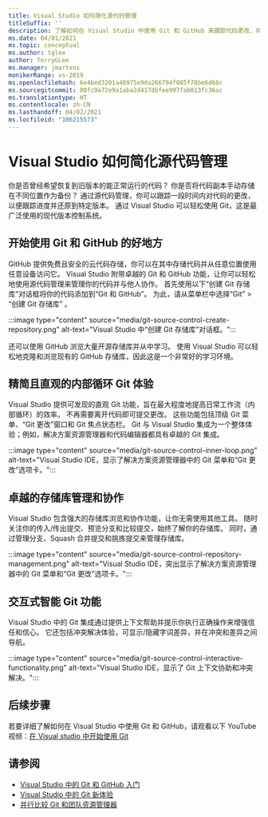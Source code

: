 ```yaml
---
title: Visual Studio 如何简化源代码管理
titleSuffix: ''
description: 了解如何在 Visual Studio 中使用 Git 和 GitHub 来跟踪代码更改，并在需要时将其还原。
ms.date: 04/01/2021
ms.topic: conceptual
ms.author: tglee
author: TerryGLee
ms.manager: jmartens
monikerRange: vs-2019
ms.openlocfilehash: 6e4bed3201a48975e9da266794f085f78be6d68c
ms.sourcegitcommit: 80fc9a72e9a1aba2d417dbfee997fab013fc36ac
ms.translationtype: HT
ms.contentlocale: zh-CN
ms.lasthandoff: 04/02/2021
ms.locfileid: "106215573"
---
```

# <a name="how-visual-studio-makes-source-control-easy"></a>Visual Studio 如何简化源代码管理

你是否曾经希望恢复到旧版本的能正常运行的代码？ 你是否将代码副本手动存储在不同位置作为备份？ 通过源代码管理，你可以跟踪一段时间内对代码的更改，以便跟踪进度并还原到特定版本。 通过 Visual Studio 可以轻松使用 Git，这是最广泛使用的现代版本控制系统。

## <a name="a-great-place-to-start-with-git--github"></a>开始使用 Git 和 GitHub 的好地方

GitHub 提供免费且安全的云代码存储，你可以在其中存储代码并从任意位置使用任意设备访问它。 Visual Studio 附带卓越的 Git 和 GitHub 功能，让你可以轻松地使用源代码管理来管理你的代码并与他人协作。 首先使用以下“创建 Git 存储库”对话框将你的代码添加到“Git 和 GitHub”。 为此，请从菜单栏中选择“Git” > “创建 Git 存储库” 。

:::image type="content" source="media/git-source-control-create-repository.png" alt-text="Visual Studio 中“创建 Git 存储库”对话框。":::

还可以使用 GitHub 浏览大量开源存储库并从中学习。 使用 Visual Studio 可以轻松地克隆和浏览现有的 GitHub 存储库，因此这是一个非常好的学习环境。

## <a name="streamlined-and-intuitive-inner-loop-git-experience"></a>精简且直观的内部循环 Git 体验

Visual Studio 提供可发现的直观 Git 功能，旨在最大程度地提高日常工作流（内部循环）的效率。 不再需要离开代码即可提交更改。 这些功能包括顶级 Git 菜单、“Git 更改”窗口和 Git 焦点状态栏。 Git 与 Visual Studio 集成为一个整体体验；例如，解决方案资源管理器和代码编辑器都具有卓越的 Git 集成。

:::image type="content" source="media/git-source-control-inner-loop.png" alt-text="Visual Studio IDE，显示了解决方案资源管理器中的 Git 菜单和“Git 更改”选项卡。":::

## <a name="first-class-repository-management--collaboration"></a>卓越的存储库管理和协作

Visual Studio 包含强大的存储库浏览和协作功能，让你无需使用其他工具。 随时关注你的传入/传出提交、预览分支和比较提交，始终了解你的存储库。 同时，通过管理分支、Squash 合并提交和挑拣提交来管理存储库。

:::image type="content" source="media/git-source-control-repository-management.png" alt-text="Visual Studio IDE，突出显示了解决方案资源管理器中的 Git 菜单和“Git 更改”选项卡。":::

## <a name="interactive--smart-git-functionality"></a>交互式智能 Git 功能

Visual Studio 中的 Git 集成通过提供上下文帮助并提示你执行正确操作来增强信任和信心。 它还包括冲突解决体验，可显示/隐藏字词差异，并在冲突和差异之间导航。

:::image type="content" source="media/git-source-control-interactive-functionality.png" alt-text="Visual Studio IDE，显示了 Git 上下文协助和冲突解决。":::

## <a name="next-steps"></a>后续步骤

若要详细了解如何在 Visual Studio 中使用 Git 和 GitHub，请观看以下 YouTube 视频：[在 Visual studio 中开始使用 Git](https://www.youtube.com/watch?v=GCZ9x3yqkyc&list=PLReL099Y5nRc-zbaFbf0aNcIamBQujOxP)

## <a name="see-also"></a>请参阅

- [Visual Studio 中的 Git 和 GitHub 入门](/learn/modules/visual-studio-github-push/)
- [Visual Studio 中的 Git 新体验](git-with-visual-studio.md)
- [并行比较 Git 和团队资源管理器](git-team-explorer-feature-comparison.md)